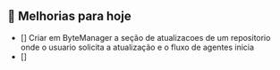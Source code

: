 ## 📖 Melhorias para hoje 
- [] Criar em ByteManager a seção de atualizacoes de um repositorio onde o usuario solicita a atualização e o fluxo de agentes inicia 
- [] 
